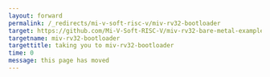 ```yaml
---
layout: forward
permalink: /_redirects/mi-v-soft-risc-v/miv-rv32-bootloader
target: https://github.com/Mi-V-Soft-RISC-V/miv-rv32-bare-metal-examples/tree/main/applications/bootloaders/miv-rv32-bootloader
targetname: miv-rv32-bootloader
targettitle: taking you to miv-rv32-bootloader
time: 0
message: this page has moved
---
```

